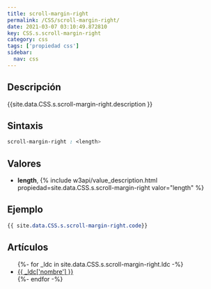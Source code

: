 ```yaml
---
title: scroll-margin-right
permalink: /CSS/scroll-margin-right/
date: 2021-03-07 03:10:49.872810
key: CSS.s.scroll-margin-right
category: css
tags: ['propiedad css']
sidebar: 
  nav: css
---
```


## Descripción
{{site.data.CSS.s.scroll-margin-right.description }}

## Sintaxis
~~~css
scroll-margin-right : <length>
~~~

## Valores
* **length**,  {% include w3api/value_description.html propiedad=site.data.CSS.s.scroll-margin-right valor="length" %}

## Ejemplo
~~~css
{{ site.data.CSS.s.scroll-margin-right.code}}
~~~

## Artículos
<ul>
{%- for _ldc in site.data.CSS.s.scroll-margin-right.ldc -%}
   <li>
       <a href="{{_ldc['url'] }}">{{ _ldc['nombre'] }}</a>
   </li>
{%- endfor -%}
</ul>
